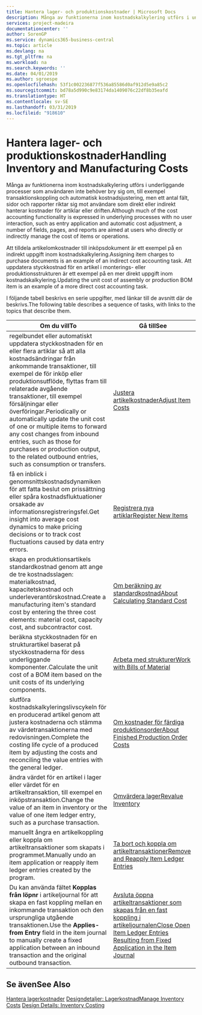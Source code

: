```yaml
---
title: Hantera lager- och produktionskostnader | Microsoft Docs
description: Många av funktionerna inom kostnadskalkylering utförs i underliggande processer som användaren inte behöver bry sig om, till exempel transaktionskoppling och automatisk kostnadsjustering, men ett antal fält, sidor och rapporter riktar sig mot användare som direkt eller indirekt hanterar kostnader för artiklar eller driften.
services: project-madeira
documentationcenter: ''
author: SorenGP
ms.service: dynamics365-business-central
ms.topic: article
ms.devlang: na
ms.tgt_pltfrm: na
ms.workload: na
ms.search.keywords: ''
ms.date: 04/01/2019
ms.author: sgroespe
ms.openlocfilehash: 53f1c002236877f536a85586d0af912d5e9a85c2
ms.sourcegitcommit: bd78a5d990c9e83174da1409076c22df8b35eafd
ms.translationtype: HT
ms.contentlocale: sv-SE
ms.lasthandoff: 03/31/2019
ms.locfileid: "918610"
---
```

# <a name="handling-inventory-and-manufacturing-costs"></a><span data-ttu-id="6280c-103">Hantera lager- och produktionskostnader</span><span class="sxs-lookup"><span data-stu-id="6280c-103">Handling Inventory and Manufacturing Costs</span></span>
<span data-ttu-id="6280c-104">Många av funktionerna inom kostnadskalkylering utförs i underliggande processer som användaren inte behöver bry sig om, till exempel transaktionskoppling och automatisk kostnadsjustering, men ett antal fält, sidor och rapporter riktar sig mot användare som direkt eller indirekt hanterar kostnader för artiklar eller driften.</span><span class="sxs-lookup"><span data-stu-id="6280c-104">Although much of the cost accounting functionality is expressed in underlying processes with no user interaction, such as entry application and automatic cost adjustment, a number of fields, pages, and reports are aimed at users who directly or indirectly manage the cost of items or operations.</span></span>  

 <span data-ttu-id="6280c-105">Att tilldela artikelomkostnader till inköpsdokument är ett exempel på en indirekt uppgift inom kostnadskalkylering.</span><span class="sxs-lookup"><span data-stu-id="6280c-105">Assigning item charges to purchase documents is an example of an indirect cost accounting task.</span></span> <span data-ttu-id="6280c-106">Att uppdatera styckkostnad för en artikel i monterings- eller produktionsstrukturen är ett exempel på en mer direkt uppgift inom kostnadskalkylering.</span><span class="sxs-lookup"><span data-stu-id="6280c-106">Updating the unit cost of assembly or production BOM item is an example of a more direct cost accounting task.</span></span>  

 <span data-ttu-id="6280c-107">I följande tabell beskrivs en serie uppgifter, med länkar till de avsnitt där de beskrivs.</span><span class="sxs-lookup"><span data-stu-id="6280c-107">The following table describes a sequence of tasks, with links to the topics that describe them.</span></span>   

|<span data-ttu-id="6280c-108">**Om du vill**</span><span class="sxs-lookup"><span data-stu-id="6280c-108">**To**</span></span>|<span data-ttu-id="6280c-109">**Gå till**</span><span class="sxs-lookup"><span data-stu-id="6280c-109">**See**</span></span>|  
|------------|-------------|  
|<span data-ttu-id="6280c-110">regelbundet eller automatiskt uppdatera styckkostnaden för en eller flera artiklar så att alla kostnadsändringar från ankommande transaktioner, till exempel de för inköp eller produktionsutflöde, flyttas fram till relaterade avgående transaktioner, till exempel försäljningar eller överföringar.</span><span class="sxs-lookup"><span data-stu-id="6280c-110">Periodically or automatically update the unit cost of one or multiple items to forward any cost changes from inbound entries, such as those for purchases or production output, to the related outbound entries, such as consumption or transfers.</span></span>|[<span data-ttu-id="6280c-111">Justera artikelkostnader</span><span class="sxs-lookup"><span data-stu-id="6280c-111">Adjust Item Costs</span></span>](inventory-how-adjust-item-costs.md)|  
|<span data-ttu-id="6280c-112">få en inblick i genomsnittskostnadsdynamiken för att fatta beslut om prissättning eller spåra kostnadsfluktuationer orsakade av informationsregistreringsfel.</span><span class="sxs-lookup"><span data-stu-id="6280c-112">Get insight into average cost dynamics to make pricing decisions or to track cost fluctuations caused by data entry errors.</span></span>|[<span data-ttu-id="6280c-113">Registrera nya artiklar</span><span class="sxs-lookup"><span data-stu-id="6280c-113">Register New Items</span></span>](inventory-how-register-new-items.md)|  
|<span data-ttu-id="6280c-114">skapa en produktionsartikels standardkostnad genom att ange de tre kostnadsslagen: materialkostnad, kapacitetskostnad och underleverantörskostnad.</span><span class="sxs-lookup"><span data-stu-id="6280c-114">Create a manufacturing item's standard cost by entering the three cost elements: material cost, capacity cost, and subcontractor cost.</span></span>|[<span data-ttu-id="6280c-115">Om beräkning av standardkostnad</span><span class="sxs-lookup"><span data-stu-id="6280c-115">About Calculating Standard Cost</span></span>](finance-about-calculating-standard-cost.md)|  
|<span data-ttu-id="6280c-116">beräkna styckkostnaden för en strukturartikel baserat på styckkostnaderna för dess underliggande komponenter.</span><span class="sxs-lookup"><span data-stu-id="6280c-116">Calculate the unit cost of a BOM item based on the unit costs of its underlying components.</span></span>|[<span data-ttu-id="6280c-117">Arbeta med strukturer</span><span class="sxs-lookup"><span data-stu-id="6280c-117">Work with Bills of Material</span></span>](inventory-how-work-BOMs.md)|  
|<span data-ttu-id="6280c-118">slutföra kostnadskalkyleringslivscykeln för en producerad artikel genom att justera kostnaderna och stämma av värdetransaktionerna med redovisningen.</span><span class="sxs-lookup"><span data-stu-id="6280c-118">Complete the costing life cycle of a produced item by adjusting the costs and reconciling the value entries with the general ledger.</span></span>|[<span data-ttu-id="6280c-119">Om kostnader för färdiga produktionsorder</span><span class="sxs-lookup"><span data-stu-id="6280c-119">About Finished Production Order Costs</span></span>](finance-about-finished-production-order-costs.md)|  
|<span data-ttu-id="6280c-120">ändra värdet för en artikel i lager eller värdet för en artikeltransaktion, till exempel en inköpstransaktion.</span><span class="sxs-lookup"><span data-stu-id="6280c-120">Change the value of an item in inventory or the value of one item ledger entry, such as a purchase transaction.</span></span>|[<span data-ttu-id="6280c-121">Omvärdera lager</span><span class="sxs-lookup"><span data-stu-id="6280c-121">Revalue Inventory</span></span>](inventory-how-revalue-inventory.md)|
|<span data-ttu-id="6280c-122">manuellt ångra en artikelkoppling eller koppla om artikeltransaktioner som skapats i programmet.</span><span class="sxs-lookup"><span data-stu-id="6280c-122">Manually undo an item application or reapply item ledger entries created by the program.</span></span>|[<span data-ttu-id="6280c-123">Ta bort och koppla om artikeltransaktioner</span><span class="sxs-lookup"><span data-stu-id="6280c-123">Remove and Reapply Item Ledger Entries</span></span>](finance-how-to-remove-and-reapply-item-entries.md)|  
|<span data-ttu-id="6280c-124">Du kan använda fältet **Kopplas från löpnr** i artikeljournal för att skapa en fast koppling mellan en inkommande transaktion och den ursprungliga utgående transaktionen.</span><span class="sxs-lookup"><span data-stu-id="6280c-124">Use the **Applies-from Entry** field in the item journal to manually create a fixed application between an inbound transaction and the original outbound transaction.</span></span>|[<span data-ttu-id="6280c-125">Avsluta öppna artikeltransaktioner som skapas från en fast koppling i artikeljournalen</span><span class="sxs-lookup"><span data-stu-id="6280c-125">Close Open Item Ledger Entries Resulting from Fixed Application in the Item Journal</span></span>](finance-how-to-close-open-item-ledger-entries-resulting-from-fixed-application-in-the-item-journal.md)|  

## <a name="see-also"></a><span data-ttu-id="6280c-126">Se även</span><span class="sxs-lookup"><span data-stu-id="6280c-126">See Also</span></span>  
<span data-ttu-id="6280c-127">[Hantera lagerkostnader](finance-manage-inventory-costs.md)
[Designdetaljer: Lagerkostnad](design-details-inventory-costing.md)</span><span class="sxs-lookup"><span data-stu-id="6280c-127">[Manage Inventory Costs](finance-manage-inventory-costs.md)
[Design Details: Inventory Costing](design-details-inventory-costing.md)</span></span>
